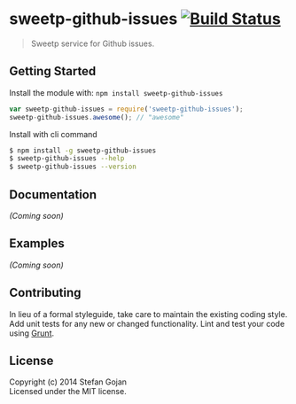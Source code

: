 # sweetp-github-issues [![Build Status](https://secure.travis-ci.org/sweetp/sweetp-github-issues.png?branch=master)](http://travis-ci.org/sweetp/sweetp-github-issues)

> Sweetp service for Github issues.


## Getting Started

Install the module with: `npm install sweetp-github-issues`

```js
var sweetp-github-issues = require('sweetp-github-issues');
sweetp-github-issues.awesome(); // "awesome"
```

Install with cli command

```sh
$ npm install -g sweetp-github-issues
$ sweetp-github-issues --help
$ sweetp-github-issues --version
```




## Documentation

_(Coming soon)_


## Examples

_(Coming soon)_


## Contributing

In lieu of a formal styleguide, take care to maintain the existing coding style. Add unit tests for any new or changed functionality. Lint and test your code using [Grunt](http://gruntjs.com).


## License

Copyright (c) 2014 Stefan Gojan  
Licensed under the MIT license.
